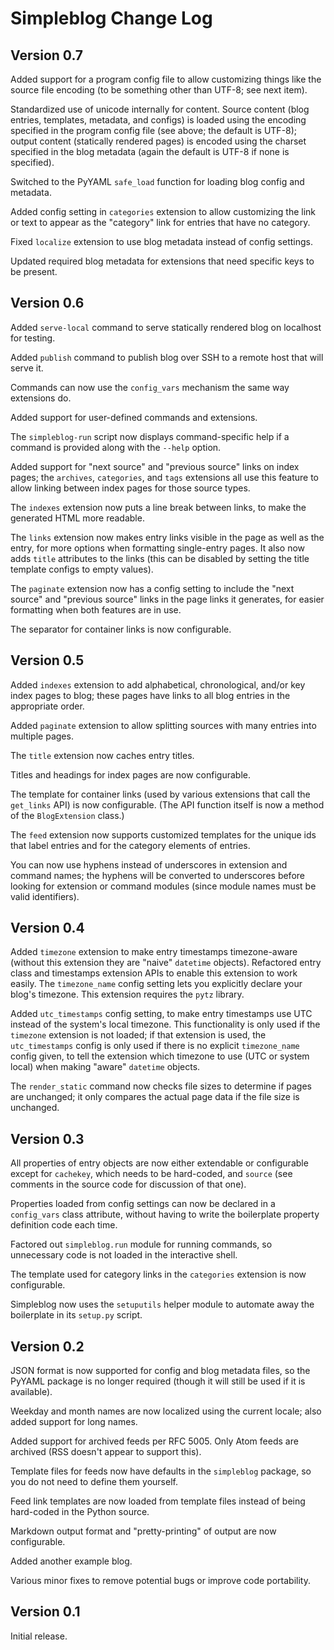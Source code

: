 Simpleblog Change Log
=====================

Version 0.7
-----------

Added support for a program config file to allow customizing things
like the source file encoding (to be something other than UTF-8;
see next item).

Standardized use of unicode internally for content. Source content
(blog entries, templates, metadata, and configs) is loaded using
the encoding specified in the program config file (see above; the
default is UTF-8); output content (statically rendered pages) is
encoded using the charset specified in the blog metadata (again
the default is UTF-8 if none is specified).

Switched to the PyYAML ``safe_load`` function for loading blog config
and metadata.

Added config setting in ``categories`` extension to allow customizing
the link or text to appear as the "category" link for entries that
have no category.

Fixed ``localize`` extension to use blog metadata instead of config
settings.

Updated required blog metadata for extensions that need specific
keys to be present.

Version 0.6
-----------

Added ``serve-local`` command to serve statically rendered blog
on localhost for testing.

Added ``publish`` command to publish blog over SSH to a remote
host that will serve it.

Commands can now use the ``config_vars`` mechanism the same way
extensions do.

Added support for user-defined commands and extensions.

The ``simpleblog-run`` script now displays command-specific help
if a command is provided along with the ``--help`` option.

Added support for "next source" and "previous source" links on
index pages; the ``archives``, ``categories``, and ``tags``
extensions all use this feature to allow linking between index
pages for those source types.

The ``indexes`` extension now puts a line break between links,
to make the generated HTML more readable.

The ``links`` extension now makes entry links visible in the page
as well as the entry, for more options when formatting single-entry
pages. It also now adds ``title`` attributes to the links (this can
be disabled by setting the title template configs to empty values).

The ``paginate`` extension now has a config setting to include the
"next source" and "previous source" links in the page links it
generates, for easier formatting when both features are in use.

The separator for container links is now configurable.

Version 0.5
-----------

Added ``indexes`` extension to add alphabetical, chronological,
and/or key index pages to blog; these pages have links to all blog
entries in the appropriate order.

Added ``paginate`` extension to allow splitting sources with many
entries into multiple pages.

The ``title`` extension now caches entry titles.

Titles and headings for index pages are now configurable.

The template for container links (used by various extensions that
call the ``get_links`` API) is now configurable. (The API function
itself is now a method of the ``BlogExtension`` class.)

The ``feed`` extension now supports customized templates for the
unique ids that label entries and for the category elements of
entries.

You can now use hyphens instead of underscores in extension and
command names; the hyphens will be converted to underscores before
looking for extension or command modules (since module names must
be valid identifiers).

Version 0.4
-----------

Added ``timezone`` extension to make entry timestamps timezone-aware
(without this extension they are "naive" ``datetime`` objects).
Refactored entry class and timestamps extension APIs to enable this
extension to work easily. The ``timezone_name`` config setting lets
you explicitly declare your blog's timezone. This extension requires
the ``pytz`` library.

Added ``utc_timestamps`` config setting, to make entry timestamps
use UTC instead of the system's local timezone. This functionality is
only used if the ``timezone`` extension is not loaded; if that extension
is used, the ``utc_timestamps`` config is only used if there is no
explicit ``timezone_name`` config given, to tell the extension which
timezone to use (UTC or system local) when making "aware" ``datetime``
objects.

The ``render_static`` command now checks file sizes to determine if
pages are unchanged; it only compares the actual page data if the file
size is unchanged.

Version 0.3
-----------

All properties of entry objects are now either extendable or
configurable except for ``cachekey``, which needs to be hard-coded,
and ``source`` (see comments in the source code for discussion of
that one).

Properties loaded from config settings can now be declared in a
``config_vars`` class attribute, without having to write the
boilerplate property definition code each time.

Factored out ``simpleblog.run`` module for running commands, so
unnecessary code is not loaded in the interactive shell.

The template used for category links in the ``categories``
extension is now configurable.

Simpleblog now uses the ``setuputils`` helper module to automate
away the boilerplate in its ``setup.py`` script.

Version 0.2
-----------

JSON format is now supported for config and blog metadata files,
so the PyYAML package is no longer required (though it will still
be used if it is available).

Weekday and month names are now localized using the current locale;
also added support for long names.

Added support for archived feeds per RFC 5005. Only Atom feeds are
archived (RSS doesn't appear to support this).

Template files for feeds now have defaults in the ``simpleblog``
package, so you do not need to define them yourself.

Feed link templates are now loaded from template files instead of
being hard-coded in the Python source.

Markdown output format and "pretty-printing" of output are now
configurable.

Added another example blog.

Various minor fixes to remove potential bugs or improve code
portability.

Version 0.1
-----------

Initial release.
